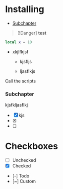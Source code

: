 # Installing

<!--toc:start-->
  - [Subchapter](#subchapter)
<!--toc:end-->

> [!Danger]
> **test**

```lua
local x = 10
```

* xkjlfkjsf

  * kjsfljs

  * ljasflkjs

Call the scripts

### Subchapter


kjsfkljasflkj


- [x] kjs
- [X]
- [ ]

# Checkboxes

- [ ] Unchecked
- [x] Checked
- [-] Todo
- [~] Custom
